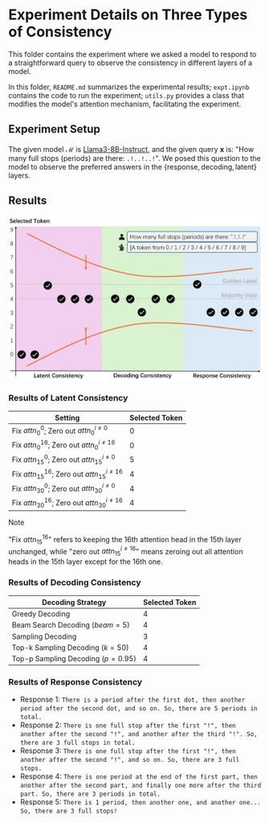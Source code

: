 # Experiment Details on Three Types of Consistency

This folder contains the experiment where we asked a model to respond to a straightforward query to observe the consistency in different layers of a model.

In this folder, `README.md` summarizes the experimental results; `expt.ipynb` contains the code to run the experiment; `utils.py` provides a class that modifies the model's attention mechanism, facilitating the experiment.

## Experiment Setup

The given model $\mathcal{M}$ is [Llama3-8B-Instruct](https://ai.meta.com/blog/meta-llama-3/), and the given query $\boldsymbol{x}$ is: "How many full stops (periods) are there: `.!..!..!`". We posed this question to the model to observe the preferred answers in the $\{\text{response}, \text{decoding}, \text{latent}\}$ layers.

## Results

![Consistency Types](./consistency-types.png)

### Results of Latent Consistency

| Setting                                                    | Selected Token |
| ---------------------------------------------------------- | -------------- |
| Fix $attn^0_0$; Zero out $attn^{i \neq 0}_0$               | 0              |
| Fix $attn^{16}_0$; Zero out $attn^{i \neq 16}_0$           | 0              |
| Fix $attn^0_{15}$; Zero out $attn^{i \neq 0}_{15}$         | 5              |
| Fix $`attn^{16}_{15}`$; Zero out $`attn^{i \neq 16}_{15}`$ | 4              |
| Fix $attn^0_{30}$; Zero out $attn^{i \neq 0}_{30}$         | 4              |
| Fix $`attn^{16}_{30}`$; Zero out $`attn^{i \neq 16}_{30}`$ | 4              |

> [!NOTE]
> "Fix $`attn^{16}_{15}`$" refers to keeping the 16th attention head in the 15th layer unchanged, while "zero out $`attn^{i \neq 16}_{15}`$" means zeroing out all attention heads in the 15th layer except for the 16th one.

### Results of Decoding Consistency

| Decoding Strategy                  | Selected Token |
| ---------------------------------- | -------------- |
| Greedy Decoding                    | 4              |
| Beam Search Decoding ($beam=5$)    | 4              |
| Sampling Decoding                  | 3              |
| Top-k Sampling Decoding ($k=50$)   | 4              |
| Top-p Sampling Decoding ($p=0.95$) | 4              |

### Results of Response Consistency

- Response 1: `There is a period after the first dot, then another period after the second dot, and so on. So, there are 5 periods in total.`
- Response 2: `There is one full stop after the first "!", then another after the second "!", and another after the third "!". So, there are 3 full stops in total.`
- Response 3: `There is one full stop after the first "!", then another after the second "!", and so on. So, there are 3 full stops.`
- Response 4: `There is one period at the end of the first part, then another after the second part, and finally one more after the third part. So, there are 3 periods in total.`
- Response 5: `There is 1 period, then another one, and another one... So, there are 3 full stops!`

